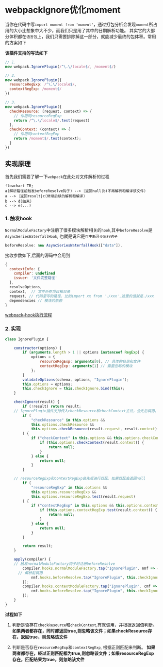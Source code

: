# webpackIgnore优化moment
当你在代码中写`import moment from 'moment'`，通过打包分析会发现`moment`所占用的大小比想象中大不少，而我们只是用了其中的日期解析功能。
其实它的大部分体积都在`语言包`上，我们只需要排除掉这一部分，就能减少最终的包体积。常用的方案如下

**该插件支持的写法如下**
```js
// 1.
new webpack.IgnorePlugin(/^\.\/locale$/, /moment$/)

// 2.
new webpack.IgnorePlugin({
  resourceRegExp: /^\.\/locale$/,
  contextRegExp: /moment$/
})

// 3.
new webpack.IgnorePlugin({
  checkResource: (request, context) => {
    // 作用同resourceRegExp
    return /^\.\/locale$/.test(request)
  },
  checkContext: (context) => {
    // 作用同contextRegExp
    return /moment$/.test(context);
  }
})
```


## 实现原理
首先我们需要了解一下`webpack`在此处对文件解析的过程

```mermaid
flowchart TB;
a(解析路径前触发beforeResolve钩子) --> |返回null|b(不再解析和编译该文件)
a --> |返回result|c(继续后续的解析和编译)
b --> d(结束)
c --> e(...)
```


### 1. 触发hook
`NormalModuleFactory`中注册了很多模块解析相关的`hook`,其中`beforeResolve`是`AsyncSeriesWaterfallHook`, 也就是说它是`可中断异步串行钩子`

```js
beforeResolve: new AsyncSeriesWaterfallHook(["data"]),
```
接收参数如下,后面的源码中会用到
```js
{
  contextInfo: {
    compiler: undefined
    issuer: '文件完整路径'
  },
  resolveOptions,
  context,  // 文件所在项目根目录
  request, // 代码里写的路径，比如import xx from './xxx',这里的值就是./xxx
  dependencies // 模块的依赖
}
```


[webpack-hook执行流程](../../webpack/webpack-hook执行流程.html#normalmodulefactory-beforeresolve-callasync)



### 2. 实现

```js
class IgnorePlugin {

	constructor(options) {
		if (arguments.length > 1 || options instanceof RegExp) {
			options = {
				resourceRegExp: arguments[0], // 具体的目录和文件
				contextRegExp: arguments[1] // 需要忽略的模块
			};
		}
		validateOptions(schema, options, "IgnorePlugin");
		this.options = options;
		this.checkIgnore = this.checkIgnore.bind(this);
	}

	checkIgnore(result) {
		if (!result) return result;
    // IgnorePlugin插件支持传入checkResource和checkContext方法，会先后调用，如果匹配会返回null
		if (
			"checkResource" in this.options &&
			this.options.checkResource &&
			this.options.checkResource(result.request, result.context)
		) {
			if ("checkContext" in this.options && this.options.checkContext) {
				if (this.options.checkContext(result.context)) {
					return null;
				}
			} else {
				return null;
			}
		}

    // resourceRegExp和contextRegExp会先后进行匹配，如果匹配会返回null
		if (
			"resourceRegExp" in this.options &&
			this.options.resourceRegExp &&
			this.options.resourceRegExp.test(result.request)
		) {
			if ("contextRegExp" in this.options && this.options.contextRegExp) {
				if (this.options.contextRegExp.test(result.context)) {
					return null;
				}
			} else {
				return null;
			}
		}

		return result;
	}

	apply(compiler) {
    // 触发normalModuleFactory钩子时注册beforeResolve
		compiler.hooks.normalModuleFactory.tap("IgnorePlugin", nmf => {
      // 解析前调用
			nmf.hooks.beforeResolve.tap("IgnorePlugin", this.checkIgnore);
		});
		compiler.hooks.contextModuleFactory.tap("IgnorePlugin", cmf => {
			cmf.hooks.beforeResolve.tap("IgnorePlugin", this.checkIgnore);
		});
	}
}
```

**过程如下**
1. 判断是否存在`checkResource`和`checkContext`,有就调用，并根据返回值判断。
    **如果两者都存在，同时都返回true,则忽略该文件；如果checkResource存在，返回true，则忽略该文件**

2. 判断是否存在`resourceRegExp`和`contextRegExp`, 根据正则匹配来判断。
    **如果两者都存在，经过正则匹配都为true,则忽略该文件；如果resourceRegExp存在，匹配结果为true，则忽略该文件**
